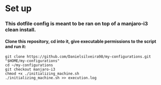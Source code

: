 # Set up

### This dotfile config is meant to be ran on top of a manjaro-i3 clean install.

#### Clone this repository, cd into it, give executable permissions to the script and run it:
```
git clone https://github.com/Danielsilveira98/my-configurations.git "$HOME/my-configurations"
cd ~/my-configurations
git checkout manjaro-i3
chmod +x ./initializing_machine.sh
./initializing_machine.sh >> execution.log
```

